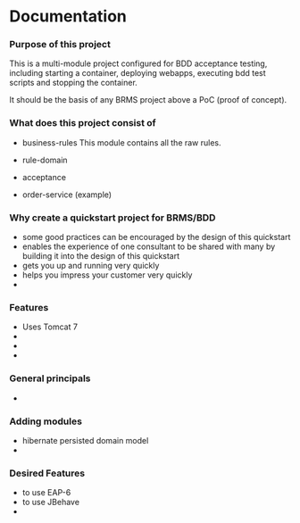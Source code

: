 Documentation
===========================

### Purpose of this project

This is a multi-module project configured for BDD acceptance testing, 
including starting a container, deploying webapps, executing bdd test scripts and
stopping the container.

It should be the basis of any BRMS project above a PoC (proof of concept).


### What does this project consist of

 * business-rules
 This module contains all the raw rules.
 
 
 * rule-domain
 * acceptance
 * order-service (example)

### Why create a quickstart project for BRMS/BDD
 * some good practices can be encouraged by the design of this quickstart
 * enables the experience of one consultant to be shared with many by building it into the design of this quickstart
 * gets you up and running very quickly
 * helps you impress your customer very quickly
 * 

### Features
 * Uses Tomcat 7
 * 
 * 
 * 


### General principals
 * 

### Adding modules
 * hibernate persisted domain model
 *



### Desired Features
 * to use EAP-6
 * to use JBehave
 * 

